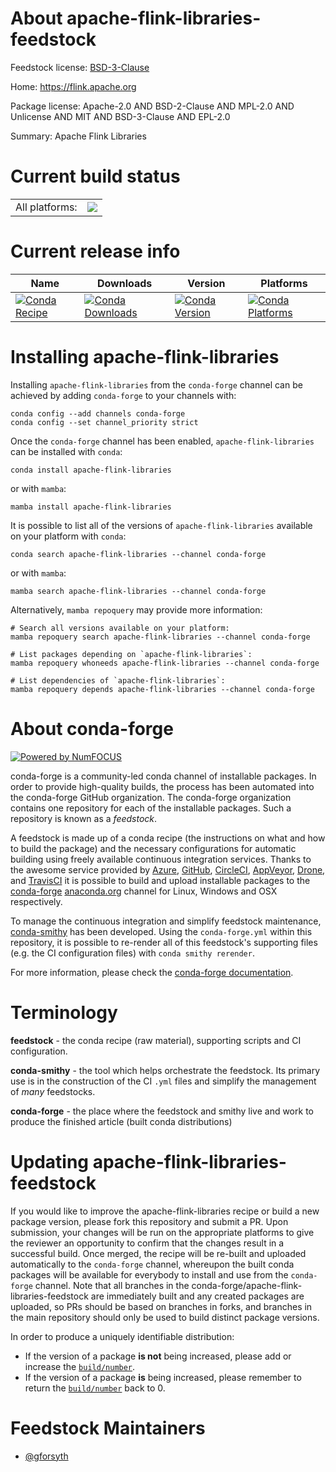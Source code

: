 About apache-flink-libraries-feedstock
======================================

Feedstock license: [BSD-3-Clause](https://github.com/conda-forge/apache-flink-libraries-feedstock/blob/main/LICENSE.txt)

Home: https://flink.apache.org

Package license: Apache-2.0 AND BSD-2-Clause AND MPL-2.0 AND Unlicense AND MIT AND BSD-3-Clause AND EPL-2.0

Summary: Apache Flink Libraries

Current build status
====================


<table><tr><td>All platforms:</td>
    <td>
      <a href="https://dev.azure.com/conda-forge/feedstock-builds/_build/latest?definitionId=21044&branchName=main">
        <img src="https://dev.azure.com/conda-forge/feedstock-builds/_apis/build/status/apache-flink-libraries-feedstock?branchName=main">
      </a>
    </td>
  </tr>
</table>

Current release info
====================

| Name | Downloads | Version | Platforms |
| --- | --- | --- | --- |
| [![Conda Recipe](https://img.shields.io/badge/recipe-apache--flink--libraries-green.svg)](https://anaconda.org/conda-forge/apache-flink-libraries) | [![Conda Downloads](https://img.shields.io/conda/dn/conda-forge/apache-flink-libraries.svg)](https://anaconda.org/conda-forge/apache-flink-libraries) | [![Conda Version](https://img.shields.io/conda/vn/conda-forge/apache-flink-libraries.svg)](https://anaconda.org/conda-forge/apache-flink-libraries) | [![Conda Platforms](https://img.shields.io/conda/pn/conda-forge/apache-flink-libraries.svg)](https://anaconda.org/conda-forge/apache-flink-libraries) |

Installing apache-flink-libraries
=================================

Installing `apache-flink-libraries` from the `conda-forge` channel can be achieved by adding `conda-forge` to your channels with:

```
conda config --add channels conda-forge
conda config --set channel_priority strict
```

Once the `conda-forge` channel has been enabled, `apache-flink-libraries` can be installed with `conda`:

```
conda install apache-flink-libraries
```

or with `mamba`:

```
mamba install apache-flink-libraries
```

It is possible to list all of the versions of `apache-flink-libraries` available on your platform with `conda`:

```
conda search apache-flink-libraries --channel conda-forge
```

or with `mamba`:

```
mamba search apache-flink-libraries --channel conda-forge
```

Alternatively, `mamba repoquery` may provide more information:

```
# Search all versions available on your platform:
mamba repoquery search apache-flink-libraries --channel conda-forge

# List packages depending on `apache-flink-libraries`:
mamba repoquery whoneeds apache-flink-libraries --channel conda-forge

# List dependencies of `apache-flink-libraries`:
mamba repoquery depends apache-flink-libraries --channel conda-forge
```


About conda-forge
=================

[![Powered by
NumFOCUS](https://img.shields.io/badge/powered%20by-NumFOCUS-orange.svg?style=flat&colorA=E1523D&colorB=007D8A)](https://numfocus.org)

conda-forge is a community-led conda channel of installable packages.
In order to provide high-quality builds, the process has been automated into the
conda-forge GitHub organization. The conda-forge organization contains one repository
for each of the installable packages. Such a repository is known as a *feedstock*.

A feedstock is made up of a conda recipe (the instructions on what and how to build
the package) and the necessary configurations for automatic building using freely
available continuous integration services. Thanks to the awesome service provided by
[Azure](https://azure.microsoft.com/en-us/services/devops/), [GitHub](https://github.com/),
[CircleCI](https://circleci.com/), [AppVeyor](https://www.appveyor.com/),
[Drone](https://cloud.drone.io/welcome), and [TravisCI](https://travis-ci.com/)
it is possible to build and upload installable packages to the
[conda-forge](https://anaconda.org/conda-forge) [anaconda.org](https://anaconda.org/)
channel for Linux, Windows and OSX respectively.

To manage the continuous integration and simplify feedstock maintenance,
[conda-smithy](https://github.com/conda-forge/conda-smithy) has been developed.
Using the ``conda-forge.yml`` within this repository, it is possible to re-render all of
this feedstock's supporting files (e.g. the CI configuration files) with ``conda smithy rerender``.

For more information, please check the [conda-forge documentation](https://conda-forge.org/docs/).

Terminology
===========

**feedstock** - the conda recipe (raw material), supporting scripts and CI configuration.

**conda-smithy** - the tool which helps orchestrate the feedstock.
                   Its primary use is in the construction of the CI ``.yml`` files
                   and simplify the management of *many* feedstocks.

**conda-forge** - the place where the feedstock and smithy live and work to
                  produce the finished article (built conda distributions)


Updating apache-flink-libraries-feedstock
=========================================

If you would like to improve the apache-flink-libraries recipe or build a new
package version, please fork this repository and submit a PR. Upon submission,
your changes will be run on the appropriate platforms to give the reviewer an
opportunity to confirm that the changes result in a successful build. Once
merged, the recipe will be re-built and uploaded automatically to the
`conda-forge` channel, whereupon the built conda packages will be available for
everybody to install and use from the `conda-forge` channel.
Note that all branches in the conda-forge/apache-flink-libraries-feedstock are
immediately built and any created packages are uploaded, so PRs should be based
on branches in forks, and branches in the main repository should only be used to
build distinct package versions.

In order to produce a uniquely identifiable distribution:
 * If the version of a package **is not** being increased, please add or increase
   the [``build/number``](https://docs.conda.io/projects/conda-build/en/latest/resources/define-metadata.html#build-number-and-string).
 * If the version of a package **is** being increased, please remember to return
   the [``build/number``](https://docs.conda.io/projects/conda-build/en/latest/resources/define-metadata.html#build-number-and-string)
   back to 0.

Feedstock Maintainers
=====================

* [@gforsyth](https://github.com/gforsyth/)

